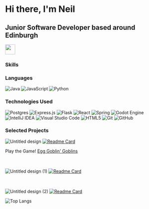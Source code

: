 
Hi there, I'm Neil 
=============================
Junior Software Developer based around Edinburgh
-------------------------

<a href="https://www.linkedin.com/in/neil-roberts-7b3a85286/" target="_blank" rel="noreferrer">
<picture>
<source media="(prefers-color-scheme: dark)" srcset="https://raw.githubusercontent.com/danielcranney/readme-generator/main/public/icons/socials/linkedin-dark.svg" />
<source media="(prefers-color-scheme: light)" srcset="https://raw.githubusercontent.com/danielcranney/readme-generator/main/public/icons/socials/linkedin.svg" />
<img src="https://raw.githubusercontent.com/danielcranney/readme-generator/main/public/icons/socials/linkedin.svg" width="32" height="32" />
</picture>
</a>

### Skills 
### Languages

![Java](https://img.shields.io/badge/java-%23ED8B00.svg?style=for-the-badge&logo=openjdk&logoColor=white)
![JavaScript](https://img.shields.io/badge/javascript-%23323330.svg?style=for-the-badge&logo=javascript&logoColor=%23F7DF1E)
![Python](https://img.shields.io/badge/python-3670A0?style=for-the-badge&logo=python&logoColor=ffdd54)

### Technologies Used

![Postgres](https://img.shields.io/badge/postgres-%23316192.svg?style=for-the-badge&logo=postgresql&logoColor=white)
![Express.js](https://img.shields.io/badge/express.js-%23404d59.svg?style=for-the-badge&logo=express&logoColor=%2361DAFB)
![Flask](https://img.shields.io/badge/flask-%23000.svg?style=for-the-badge&logo=flask&logoColor=white)
![React](https://img.shields.io/badge/react-%2320232a.svg?style=for-the-badge&logo=react&logoColor=%2361DAFB)
![Spring](https://img.shields.io/badge/spring-%236DB33F.svg?style=for-the-badge&logo=spring&logoColor=white)
![Godot Engine](https://img.shields.io/badge/GODOT-%23FFFFFF.svg?style=for-the-badge&logo=godot-engine)
![IntelliJ IDEA](https://img.shields.io/badge/IntelliJIDEA-000000.svg?style=for-the-badge&logo=intellij-idea&logoColor=white)
![Visual Studio Code](https://img.shields.io/badge/Visual%20Studio%20Code-0078d7.svg?style=for-the-badge&logo=visual-studio-code&logoColor=white)
![HTML5](https://img.shields.io/badge/html5-%23E34F26.svg?style=for-the-badge&logo=html5&logoColor=white)
![Git](https://img.shields.io/badge/git-%23F05033.svg?style=for-the-badge&logo=git&logoColor=white)
![GitHub](https://img.shields.io/badge/github-%23121011.svg?style=for-the-badge&logo=github&logoColor=white)



    
                  


### Selected Projects


![Untitled design](https://github.com/Neilroberts85/Neilroberts85/assets/139916993/79d327bf-ffdf-4b39-bf31-9fcd33758e3a)
[![Readme Card](https://github-readme-stats.vercel.app/api/pin/?username=Neilroberts85&repo=Final_Project)](https://github.com/Neilroberts85/Final_project)

Play the Game! <a href="https://neilrobert85.itch.io/fdb"/>Egg Goblin' Goblins</a><br/><br/><br/>

![Untitled design (1)](https://github.com/Neilroberts85/Neilroberts85/assets/139916993/8ece5f39-f536-4e98-bfb6-7e08e66fbe5b)
[![Readme Card](https://github-readme-stats.vercel.app/api/pin/?username=Neilroberts85&repo=RecipeFlix)](https://github.com/Neilroberts85/RecipeFlix)
<br/><br/><br/>

![Untitled design (2)](https://github.com/Neilroberts85/Neilroberts85/assets/139916993/c4caa97e-6e10-4fb0-9c39-73a559c049ec)
[![Readme Card](https://github-readme-stats.vercel.app/api/pin/?username=Neilroberts85&repo=takeaway&bg_color=0a0a0a&text_color=ffffff&icon_color=173c80&card_height=1000)](https://github.com/Neilroberts85/takeaway)










![Top Langs](https://github-readme-stats.vercel.app/api/top-langs/?username=neilroberts85&layout=compact)



